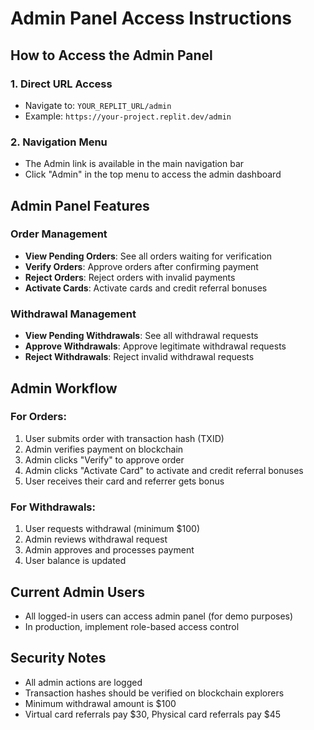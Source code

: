 # Admin Panel Access Instructions

## How to Access the Admin Panel

### 1. Direct URL Access
- Navigate to: `YOUR_REPLIT_URL/admin`
- Example: `https://your-project.replit.dev/admin`

### 2. Navigation Menu
- The Admin link is available in the main navigation bar
- Click "Admin" in the top menu to access the admin dashboard

## Admin Panel Features

### Order Management
- **View Pending Orders**: See all orders waiting for verification
- **Verify Orders**: Approve orders after confirming payment
- **Reject Orders**: Reject orders with invalid payments
- **Activate Cards**: Activate cards and credit referral bonuses

### Withdrawal Management  
- **View Pending Withdrawals**: See all withdrawal requests
- **Approve Withdrawals**: Approve legitimate withdrawal requests
- **Reject Withdrawals**: Reject invalid withdrawal requests

## Admin Workflow

### For Orders:
1. User submits order with transaction hash (TXID)
2. Admin verifies payment on blockchain
3. Admin clicks "Verify" to approve order
4. Admin clicks "Activate Card" to activate and credit referral bonuses
5. User receives their card and referrer gets bonus

### For Withdrawals:
1. User requests withdrawal (minimum $100)
2. Admin reviews withdrawal request
3. Admin approves and processes payment
4. User balance is updated

## Current Admin Users
- All logged-in users can access admin panel (for demo purposes)
- In production, implement role-based access control

## Security Notes
- All admin actions are logged
- Transaction hashes should be verified on blockchain explorers
- Minimum withdrawal amount is $100
- Virtual card referrals pay $30, Physical card referrals pay $45